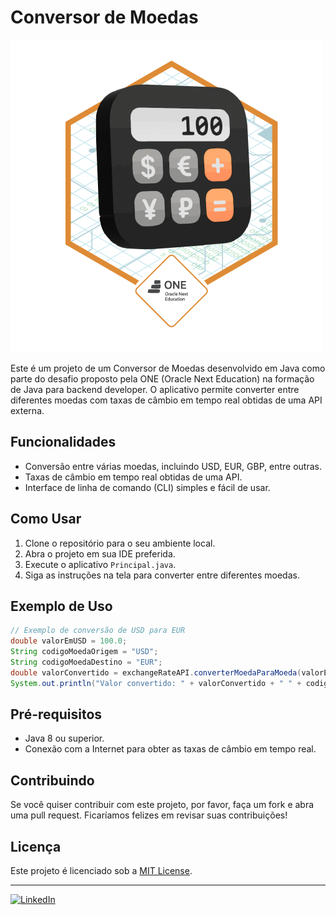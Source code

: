# Conversor de Moedas
![badge conclusao](Badge-Conversor.png)


Este é um projeto de um Conversor de Moedas desenvolvido em Java como parte do desafio proposto pela ONE (Oracle Next Education) na formação de Java para backend developer. O aplicativo permite converter entre diferentes moedas com taxas de câmbio em tempo real obtidas de uma API externa.

## Funcionalidades

- Conversão entre várias moedas, incluindo USD, EUR, GBP, entre outras.
- Taxas de câmbio em tempo real obtidas de uma API.
- Interface de linha de comando (CLI) simples e fácil de usar.

## Como Usar

1. Clone o repositório para o seu ambiente local.
2. Abra o projeto em sua IDE preferida.
3. Execute o aplicativo `Principal.java`.
4. Siga as instruções na tela para converter entre diferentes moedas.

## Exemplo de Uso

```java
// Exemplo de conversão de USD para EUR
double valorEmUSD = 100.0;
String codigoMoedaOrigem = "USD";
String codigoMoedaDestino = "EUR";
double valorConvertido = exchangeRateAPI.converterMoedaParaMoeda(valorEmUSD, codigoMoedaOrigem, codigoMoedaDestino);
System.out.println("Valor convertido: " + valorConvertido + " " + codigoMoedaDestino);
```

## Pré-requisitos

- Java 8 ou superior.
- Conexão com a Internet para obter as taxas de câmbio em tempo real.

## Contribuindo

Se você quiser contribuir com este projeto, por favor, faça um fork e abra uma pull request. Ficaríamos felizes em revisar suas contribuições!

## Licença

Este projeto é licenciado sob a [MIT License](LICENSE).

---

[![LinkedIn](https://img.shields.io/badge/LinkedIn-Perfil-0077B5?logo=linkedin)]([INSIRA_O_SEU_LINKEDIN](https://www.linkedin.com/in/vitorgcfidelis/))

```
